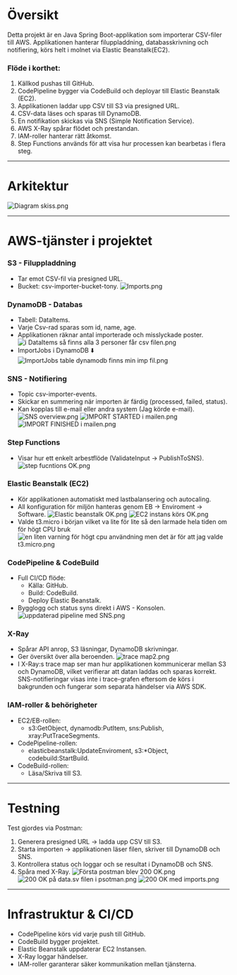 # Översikt
Detta projekt är en Java Spring Boot-applikation som importerar CSV-filer till AWS. Applikationen hanterar filuppladdning, databasskrivning och notifiering, körs helt i molnet
via Elastic Beanstalk(EC2).

### Flöde i korthet:
1. Källkod pushas till GitHub.
2. CodePipeline bygger via CodeBuild och deployar till Elastic Beanstalk (EC2).
3. Applikationen laddar upp CSV till S3 via presigned URL.
4. CSV-data läses och sparas till DynamoDB.
5. En notifikation skickas via SNS (Simple Notification Service).
6. AWS X-Ray spårar flödet och prestandan.
7. IAM-roller hanterar rätt åtkomst.
8. Step Functions används för att visa hur processen kan bearbetas i flera steg.

---
# Arkitektur
![Diagram skiss.png](image/Diagram%20skiss.png)

---

# AWS-tjänster i projektet
### S3 - Filuppladdning
* Tar emot CSV-fil via presigned URL.
* Bucket: csv-importer-bucket-tony.
![Imports.png](image/Imports.png)

### DynamoDB - Databas
* Tabell: DataItems.
* Varje Csv-rad sparas som id, name, age.
* Applikationen räknar antal importerade och misslyckade poster.
![i DataItems så finns alla 3 personer får csv filen.png](image/i%20DataItems%20s%C3%A5%20finns%20alla%203%20personer%20f%C3%A5r%20csv%20filen.png)
* ImportJobs i DynamoDB ⬇️ 
![ImportJobs table dynamodb finns min imp fil.png](image/ImportJobs%20table%20dynamodb%20finns%20min%20imp%20fil.png)

### SNS - Notifiering
* Topic csv-importer-events.
* Skickar en summering när importen är färdig (processed, failed, status).
* Kan kopplas till e-mail eller andra system (Jag körde e-mail).
![SNS overview.png](image/SNS%20overview.png)
![IMPORT STARTED i mailen.png](image/IMPORT%20STARTED%20i%20mailen.png)
![IMPORT FINISHED i mailen.png](image/IMPORT%20FINISHED%20i%20mailen.png)

### Step Functions
* Visar hur ett enkelt arbestflöde (ValidateInput -> PublishToSNS).
![step fucntions OK.png](image/step%20fucntions%20OK.png)

### Elastic Beanstalk (EC2)
* Kör applikationen automatiskt med lastbalansering och autocaling.
* All konfiguration för miljön hanteras genom EB -> Enviroment -> Software.
![Elastic beanstalk OK.png](image/Elastic%20beanstalk%20OK.png)
![EC2 instans körs OK.png](image/EC2%20instans%20k%C3%B6rs%20OK.png)
* Valde t3.micro i början vilket va lite för lite så den larmade hela tiden om för högt CPU bruk
![en liten varning för högt cpu användning men det är för att jag valde t3.micro.png](image/en%20liten%20varning%20f%C3%B6r%20h%C3%B6gt%20cpu%20anv%C3%A4ndning%20men%20det%20%C3%A4r%20f%C3%B6r%20att%20jag%20valde%20t3.micro.png)

### CodePipeline & CodeBuild
* Full CI/CD flöde:
  * Källa: GitHub.
  * Build: CodeBuild.
  * Deploy Elastic Beanstalk.
* Bygglogg och status syns direkt i AWS - Konsolen.
![uppdaterad pipeline med SNS.png](image/uppdaterad%20pipeline%20med%20SNS.png)

### X-Ray
* Spårar API anrop, S3 läsningar, DynamoDB skrivningar.
* Ger översikt över alla beroenden.
![trace map2.png](image/trace%20map2.png)
* I X-Ray:s trace map ser man hur applikationen kommunicerar mellan S3 och DynamoDB, vilket verifierar att datan laddas 
och sparas korrekt. SNS-notifieringar visas inte i trace-grafen eftersom de körs i bakgrunden
och fungerar som separata händelser via AWS SDK.

### IAM-roller & behörigheter
* EC2/EB-rollen:
  * s3:GetObject, dynamodb:PutItem, sns:Publish, xray:PutTraceSegments.
* CodePipeline-rollen:
  * elasticbeanstalk:UpdateEnviroment, s3:*Object, codebuild:StartBuild.
* CodeBuild-rollen:
  * Läsa/Skriva till S3.

---

# Testning
Test gjordes via Postman:
1. Generera presigned URL -> ladda upp CSV till S3.
2. Starta importen -> applikationen läser filen, skriver till DynamoDB och SNS.
3. Kontrollera status och loggar och se resultat i DynamoDB och SNS.
4. Spåra med X-Ray.
![Första postman blev 200 OK.png](image/F%C3%B6rsta%20postman%20blev%20200%20OK.png)
![200 OK på data.sv filen i psotman.png](image/200%20OK%20p%C3%A5%20data.sv%20filen%20i%20psotman.png)
![200 OK med imports.png](image/200%20OK%20med%20imports.png)


---
# Infrastruktur & CI/CD
* CodePipeline körs vid varje push till GitHub.
* CodeBuild bygger projektet.
* Elastic Beanstalk uppdaterar EC2 Instansen.
* X-Ray loggar händelser.
* IAM-roller garanterar säker kommunikation mellan tjänsterna.